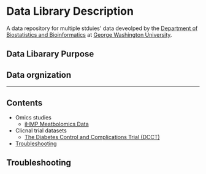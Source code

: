 # Data Library Description #

A data repository for multiple stduies' data deveolped by the [Department of Biostatistics and Bioinformatics](https://publichealth.gwu.edu/departments/biostatistics-and-bioinformatics) at [George Washington University](https://www.gwu.edu/). 

## Data Libarary Purpose ##


## Data orgnization ##
--------------------------------------------

## Contents ##

* Omics studies
    * [iHMP Meatbolomics Data](https://github.com/gwcbi/Data_Library/wiki/iHMP)
* Clicnal trial datasets
    * [The Diabetes Control and Complications Trial (DCCT)](https://www.ncbi.nlm.nih.gov/pmc/articles/PMC3867999/)
* [Troubleshooting](#troubleshooting)

## Troubleshooting ##
 

